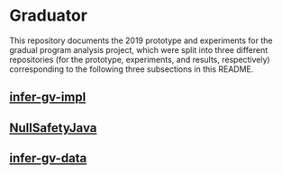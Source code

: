 # Graduator

This repository documents the 2019 prototype and experiments for the gradual
program analysis project, which were split into three different repositories
(for the prototype, experiments, and results, respectively) corresponding to the
following three subsections in this README.

## [infer-gv-impl][]

## [NullSafetyJava][]

## [infer-gv-data][]

[infer-gv-impl]: https://github.com/gradual-verification/infer-gv-impl
[infer-gv-data]: https://github.com/gradual-verification/infer-gv-data
[nullsafetyjava]: https://github.com/gradual-verification/NullSafetyJava
